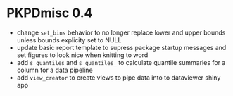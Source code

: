 # PKPDmisc 0.4

* change `set_bins` behavior to no longer replace lower and upper bounds unless bounds
explicity set to NULL
* update basic report template to supress package startup messages and set figures
to look nice when knitting to word
* add `s_quantiles` and `s_quantiles_` to calculate quantile summaries for a column for a data pipeline
* add `view_creator` to create views to pipe data into to dataviewer shiny app